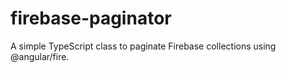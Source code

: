 # firebase-paginator
A simple TypeScript class to paginate Firebase collections using @angular/fire.
